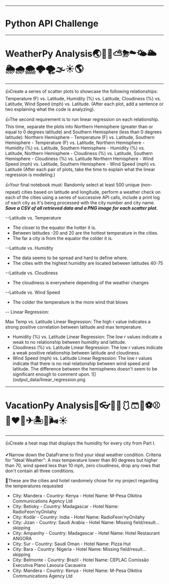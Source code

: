 ***
# Python API Challenge
***
# WeatherPy Analysis🌏🌄🌅⛅⛈☁🌤🌥🌦🌧🌨🌩🌪🌫☀🌎
***
👍Create a series of scatter plots to showcase the following relationships: Temperature (F) vs. Latitude, Humidity (%) vs. Latitude, Cloudiness (%) vs. Latitude, Wind Speed (mph) vs. Latitude. (After each plot, add a sentence or two explaining what the code is analyzing).

👍The second requirement is to run linear regression on each relationship. This time, separate the plots into Northern Hemisphere (greater than or equal to 0 degrees latitude) and Southern Hemisphere (less than 0 degrees latitude): Northern Hemisphere - Temperature (F) vs. Latitude, Southern Hemisphere - Temperature (F) vs. Latitude, Northern Hemisphere - Humidity (%) vs. Latitude, Southern Hemisphere - Humidity (%) vs. Latitude, Northern Hemisphere - Cloudiness (%) vs. Latitude, Southern Hemisphere - Cloudiness (%) vs. Latitude
Northern Hemisphere - Wind Speed (mph) vs. Latitude, Southern Hemisphere - Wind Speed (mph) vs. Latitude (After each pair of plots, take the time to explain what the linear regression is modeling.)

👍Your final notebook must: Randomly select at least 500 unique (non-repeat) cities based on latitude and longitude, perform a weather check on each of the cities using a series of successive API calls, include a print log of each city as it's being processed with the city number and city name.
            ***Save a CSV of all retrieved data and a PNG image for each scatter plot.***
            
--Latitude vs. Temperature
* The closer to the equator the hotter it is.
* Between latitudes -20 and 20 are the hottest temperature in the cities.
* The far a city is from the equator the colder it is.

--Latitude vs. Humidity
* The data seems to be spread and hard to define where.
* The cities with the highest humidity are located between latitudes 40-75

--Latitude vs. Cloudiness
* The cloudiness is everywhere depending of the weather changes

--Latitude vs. Wind Speed
* The colder the temperature is the more wind that blows

-- Linear Regression:

 Max Temp vs. Latitude Linear Regression: The high r value indicates a strong positive correlation between latitude and max temperature.
* Humidity (%) vs. Latitude Linear Regression: The low r values indicate a weak to no relationship between humidity and latitude.
* Cloudiness (%) vs. Latitude Linear Regression: The low r values indicate a weak positive relationship between latitude and cloudiness.     
* Wind Speed (mph) vs. Latitude Linear Regression: The low r values indicate that there is no real relationship between wind speed and latitude. 
                                                  The difference between the hemispheres doesn't seem to be significant enough to comment upon.
![](output_data/linear_regression.png

***
# VacationPy Analysis🎉👓🥽🧤🩱🩳👚⚽⚾🏈♥🚊✈🏝🌄🌬☀
***
👍Create a heat map that displays the humidity for every city from Part I.

✔Narrow down the DataFrame to find your ideal weather condition. Criteria for "Ideal Weather": A max temperature lower than 80 degrees but higher than 70, wind speed less than 10 mph, zero cloudiness, drop any rows that don't contain all three conditions.


👀These are the cities and hotel randomely chose for my project regarding the temperatures requested 

* City: Mandera - Country: Kenya - Hotel Name: M-Pesa Olkitira Communications Agency Ltd
* City: Betioky - Country: Madagascar - Hotel Name: RadioFeon'nyOnilahy
* City: Kodār - Country: India - Hotel Name: RadioFeon'nyOnilahy
* City: Jizan - Country: Saudi Arabia - Hotel Name: Missing field/result... skipping
* City: Ampanihy - Country: Madagascar - Hotel Name: Hotel Restaurant ANGORA
* City: Sur - Country: Saudi Oman - Hotel Name: Pizza Hut
* City: Bara - Country: Nigeria - Hotel Name: Missing field/result... skipping
* City: Belmonte - Country: Brazil - Hotel Name: CEPLAC Comissão Executiva Plano Lavoura Cacaueira
* City: Mandera - Country: Kenya - Hotel Name: M-Pesa Olkitira Communications Agency Ltd
